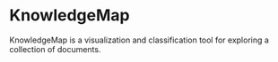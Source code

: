 KnowledgeMap
============
KnowledgeMap is a visualization and classification tool for exploring a collection of documents.

